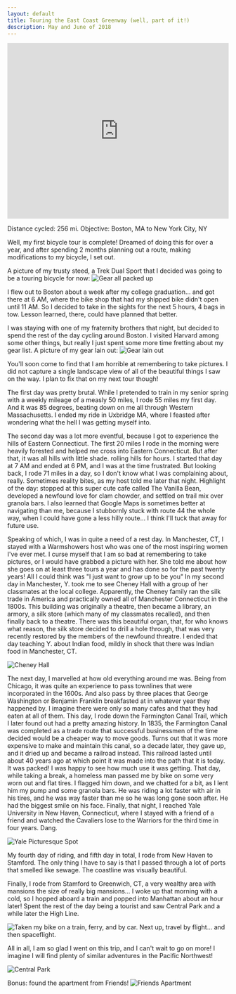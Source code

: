 ```yaml
---
layout: default
title: Touring the East Coast Greenway (well, part of it!)
description: May and June of 2018
---
```


<iframe width="550" height="400" frameborder="0" src="https://widgets.scribblemaps.com/sm/?d&z&l&gc&af&mc&ti&s&width=550&height=400&id=bostonToNYC" style="border:0; max-width: 100%;" allowfullscreen allow="geolocation"></iframe>

Distance cycled: 256 mi. Objective: Boston, MA to New York City, NY

Well, my first bicycle tour is complete! Dreamed of doing this for over a year, and after spending 
2 months planning out a route, making modifications to my bicycle, I set out.

A picture of my trusty steed, a Trek Dual Sport that I decided was going to be a touring bicycle for now:
![Gear all packed up](../img/bnsteed.jpg)

I flew out to Boston about a week after my college graduation... and got there at 6 AM, where the bike shop that had my shipped bike didn't open until 11 AM. So I decided to take in the sights for the next 5 hours, 4 bags in tow. Lesson learned, there, could have planned that better. 

I was staying with one of my fraternity brothers that night, but decided to spend the rest of the day cycling around Boston. I visited Harvard among some other things, but really I just spent some more time fretting about my gear list. A picture of my gear lain out:
![Gear lain out](../img/bngear.jpg)

You'll soon come to find that I am horrible at remembering to take pictures. I did not capture a single landscape view of all of the beautiful things I saw on the way. I plan to fix that on my next tour though!

The first day was pretty brutal. While I pretended to train in my senior spring with a weekly mileage of a measly 50 miles, I rode 55 miles my first day. And it was 85 degrees, beating down on me all through Western Massachusetts. I ended my ride in Uxbridge MA, where I feasted after wondering what the hell I was getting myself into.

The second day was a lot more eventful, because I got to experience the hills of Eastern Connecticut. The first 20 miles I rode in the morning were heavily forested and helped me cross into Eastern Connecticut. But after that, it was all hills with little shade. 
rolling hills for hours. I started that day at 7 AM and ended at 6 PM, and I was at the time frustrated. But looking back, I rode 71 miles in a day, so I don't know what I was complaining about, really. Sometimes reality bites, as my host told me later that night. Highlight of the day: stopped at this super cute cafe called The Vanilla Bean, developed a newfound love for clam chowder, and settled on trail mix over granola bars.
I also learned that Google Maps is sometimes better at navigating than me, because I stubbornly stuck with route 44 the whole way, when I could have gone a less hilly route... I think I'll tuck that away for future use.

Speaking of which, I was in quite a need of a rest day. In Manchester, CT, I stayed with a Warmshowers host who was one of the most inspiring women I've ever met. I curse myself that I am so bad at remembering to take pictures, or I would have grabbed a picture with her. She told me about how she goes on at least three tours a year and has done so for the past twenty years! All I could think was "I just want to grow up to be you"
In my second day in Manchester, Y. took me to see Cheney Hall with a group of her classmates at the local college. Apparently, the Cheney family ran the silk trade in America and practically owned all of Manchester Connecticut in the 1800s. This building was originally a theatre, then became a library, an armory, a silk store (which many of my classmates recalled), and then finally back to a theatre. There was this beautiful organ, that, for who knows what reason, the silk store decided to drill a hole through, that was very recently restored by the members of the newfound threatre.
I ended that day teaching Y. about Indian food, mildly in shock that there was Indian food in Manchester, CT.

![Cheney Hall](../img/bncheneyhall.jpg)

The next day, I marvelled at how old everything around me was. Being from Chicago, it was quite an experience to pass townlines that were incorporated in the 1600s. And also pass by three places that George Washington or Benjamin Franklin breakfasted at in whatever year they happened by. I imagine there were only so many cafes and that they had eaten at all of them. This day, I rode down the Farmington Canal Trail, which I later found out had a pretty amazing history. In 1835, the Farmington Canal was completed as a trade route that successful businessmen of the time decided would be a cheaper way to move goods. Turns out that it was more expensive to make and maintain this canal, so a decade later, they gave up, and it dried up and became a railroad instead. This railroad lasted until about 40 years ago at which point it was made into the path that it is today. It was packed! I was happy to see how much use it was getting. That day, while taking a break, a homeless man passed me by bike on some very worn out and flat tires. I flagged him down, and we chatted for a bit, as I lent him my pump and some granola bars. He was riding a lot faster with air in his tires, and he was way faster than me so he was long gone soon after. He had the biggest smile on his face.
Finally, that night, I reached Yale University in New Haven, Connecticut, where I stayed with a friend of a friend and watched the Cavaliers lose to the Warriors for the third time in four years. Dang.

![Yale Picturesque Spot](../img/bnyale.jpg)

My fourth day of riding, and fifth day in total, I rode from New Haven to Stamford. The only thing I have to say is that I passed through a lot of ports that smelled like sewage. The coastline was visually beautiful.

Finally, I rode from Stamford to Greenwich, CT, a very wealthy area with mansions the size of really big mansions... I woke up that morning with a cold, so I hopped aboard a train and popped into Manhattan about an hour later! Spent the rest of the day being a tourist and saw Central Park and a while later the High Line.

![Taken my bike on a train, ferry, and by car. Next up, travel by flight... and then spaceflight.](../img/bntrain.jpg)

All in all, I am so glad I went on this trip, and I can't wait to go on more! I imagine I will find plenty of similar adventures in the Pacific Northwest!

![Central Park](../img/bncentralpark.jpg)

Bonus: found the apartment from Friends!
![Friends Apartment](../img/bnfriends.jpg)
